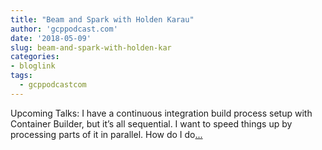 ```yaml
---
title: "Beam and Spark with Holden Karau"
author: 'gcppodcast.com'
date: '2018-05-09'
slug: beam-and-spark-with-holden-kar
categories:
- bloglink
tags:
  - gcppodcastcom
---
```


Upcoming Talks: I have a continuous integration build process setup with Container Builder, but it’s all sequential. I want to speed things up by processing parts of it in parallel. How do I do[... <i class="fas fa-external-link-alt"></i>](https://www.gcppodcast.com/post/episode-126-beam-and-spark-with-holden-karau/)

